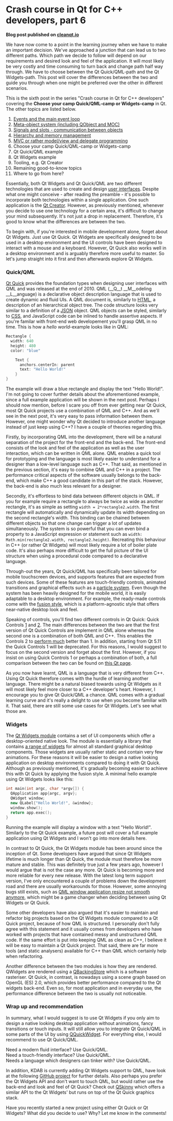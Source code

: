 # Crash course in Qt for C++ developers, part 6

__Blog post published on [cleanqt.io](www.cleanqt.io)__

We have now come to a point in the learning journey when we have to make an important decision. We've approached a junction that can lead us to two different paths. Which path we decide to follow will depend on our requirements and desired look and feel of the application. It will most likely be very costly and time consuming to turn back and change path half way through. We have to choose between the Qt Quick/QML-path and the Qt Widgets-path. This post will cover the differences between the two and guide you through when one might be preferred over the other in different scenarios.

This is the sixth post in the series "Crash course in Qt for C++ developers" covering the __Choose your camp Quick/QML-camp or Widgets-camp__ in Qt. The other topics are listed below.

1. [Events and the main event loop](/blog/crash-course-in-qt-for-c%2B%2B-developers,-part-1)
2. [Meta-object system (including QObject and MOC)](/blog/crash-course-in-qt-for-c%2B%2B-developers,-part-2)
3. [Signals and slots - communication between objects](/blog/crash-course-in-qt-for-c%2B%2B-developers,-part-3)
4. [Hierarchy and memory management](/blog/crash-course-in-qt-for-c%2B%2B-developers,-part-4)
5. [MVC or rather model/view and delegate programming](/blog/crash-course-in-qt-for-c%2B%2B-developers,-part-5)
6. Choose your camp Quick/QML-camp or Widgets-camp
7. Qt Quick/QML example
8. Qt Widgets example
7. Tooling, e.g. Qt Creator
8. Remaining good-to-know topics
9. Where to go from here?

Essentially, both Qt Widgets and Qt Quick/QML are two different technologies that are used to create and design [user interfaces](http://doc.qt.io/qt-5/topics-ui.html). Despite what one might conceive - after reading the preamble - it's possible to incorporate both technologies within a single application. One such application is the [Qt Creator](http://doc.qt.io/qtcreator/index.html). However, as previously mentioned, whenever you decide to use one technology for a certain area, it's difficult to change your mind subsequently. It's not just a drop in replacement. Therefore, it's good to know what the differences are between the two.

To begin with, if you're interested in mobile development alone, forget about Qt Widgets. Just use Qt Quick. Qt Widgets are specifically designed to be used in a desktop environment and the UI controls have been designed to interact with a mouse and a keyboard. However, Qt Quick also works well in a desktop environment and is arguably therefore more useful to master. So let's jump straight into it first and then afterwards explore Qt Widgets.

### Quick/QML
[Qt Quick](https://doc.qt.io/qt-5.11/qtquick-index.html) provides the foundation types when designing user interfaces with QML and was released at the end of 2010. QML (__Q__t __M__odeling __L__anguage) is a declarative object description language that is used to create dynamic and fluid UIs. A QML document is, similarly to [HTML](https://en.wikipedia.org/wiki/HTML), a description of an hierarchical object tree. The code structure looks very similar to a definition of a [JSON](https://en.wikipedia.org/wiki/JSON) object. QML objects can be styled, similarly to [CSS](https://en.wikipedia.org/wiki/Cascading_Style_Sheets), and JavaScript code can be inlined to handle assertive aspects. If you're familar with front-end web developement you'll grasp QML in no time.  This is how a _hello world_-example looks like in QML:

```c
Rectangle {
  width: 640
  height: 480
  color: "blue"

    Text {
      anchors.centerIn: parent
      text: "Hello World!"
    }
}
```
The example will draw a blue rectangle and display the text "Hello World!". I'm not going to cover further details about the aforementioned example, since a full example application will be shown in the next post. Perhaps I should now mention, before I scare you off from ever getting near Qt Quick, most Qt Quick projects use a combination of QML and C++.  And as we'll see in the next post, it's very easy to pass information between them. However, one might wonder why Qt decided to introduce another language instead of just keep using C++? I have a couple of theories regarding this.

Firstly, by incorporating QML into the development, there will be a natural separation of the project for the front-end and the back-end. The front-end consists of the look and feel of the application as well as the user interaction, which can be written in QML alone. QML enables a quick tool for prototyping and the language is most likely easier to understand for a designer than a low-level language such as C++. That said, as mentioned in the previous section, it's easy to combine QML and C++ in a project. The performance critical aspects of the software usually belongs to the back-end, which make C++ a good candidate in this part of the stack. However, the back-end is also much less relevant for a designer.

Secondly, it's effortless to bind data between different objects in QML. If you for example require a rectangle to always be twice as wide as another rectangle, it's as simple as setting `width = 2*rectangle2.width`. The first rectangle will automatically and dynamically update its width depending on the second rectangle's width. This binding can be chained between different objects so that one change can trigger a lot of updates simultaneously. The system is so powerful that you can even bind a property to a JavaScript expression or statement such as `width: Math.min(rectangle2.width, rectangle2.height)`. Recreating this behaviour in C++ (or rather Qt Widgets) will most likely require a lot of boiler plate code. It's also perhaps more difficult to get the full picture of the UI structure  when using a procedural code compared to a declarative language.

Through-out the years, Qt Quick/QML has specifically been tailored for mobile touchscreen devices, and supports features that are expected from such devices. Some of these features are touch-friendly controls, animated transitions and graphical effects such as a [particle system](http://doc.qt.io/qt-5/qtquick-effects-particles.html). Even though the system has been heavily designed for the mobile world, it is easily adaptable to a desktop environment. For example, the ready-made controls come with the [fusion style](http://doc.qt.io/qt-5/qtquickcontrols2-fusion.html), which is a platform-agnostic style that offers near-native desktop look and feel.

Speaking of controls, you'll find two different controls in Qt Quick: Quick Controls [1](http://doc.qt.io/qt-5/qtquickcontrols-index.html) and [2](http://doc.qt.io/qt-5/qtquickcontrols2-index.html). The main differences between the two are that the first version of Qt Quick Controls are implement in QML alone whereas the second one is a combination of both QML and C++. This enables the Controls 2 to [perform much](https://appbus.wordpress.com/2016/04/06/qt-quick-2-qt-labs-controls/) better than 1. In addition, starting from Qt 5.11 the Quick Controls 1 will be deprecated. For this reasons, I would suggest to focus on the second version and forget about the first. However, if you insist on using Quick Controls 1 or perhaps a combination of both, a full comparison between the two can be found on [this Qt page](https://doc.qt.io/qt-5.11/qtquickcontrols2-differences.html).

As you now have learnt, QML is a language that is very different from C++. Using Qt Quick therefore comes with the hurdle of learning another language. There might be a natural biased towards using Qt Widgets as it will most likely feel more closer to a C++ developer's heart. However, I encourage you to give Qt Quick/QML a chance. QML comes with a gradual learning curve and it's really a delight to use when you become familiar with it. That said, there are still some use cases for Qt Widgets. Let's see what those are.

### Widgets
The [Qt Widgets module](http://doc.qt.io/qt-5/qtwidgets-index.html) contains a set of UI components which offer a desktop-oriented native look. The module is essentially a library that contains [a range of widgets](https://doc.qt.io/qt-5.11/qtwidgets-module.html#details) for almost all standard graphical desktop components. Those widgets are usually rather static and contain very few animations. For these reasons it will be easier to design a native looking application on desktop environments compared to doing it with Qt Quick. Although as previously mentioned, it's gradually becoming easier to achieve this with Qt Quick by applying the fusion style. A minimal hello example using Qt Widgets looks like this:

```cpp
int main(int argc, char *argv[]) {
  QApplication app{argc, argv};
  QWidget window;
  new QLabel{"Hello World!", &window};
  window.show();
  return app.exec();
}
```

Running the example will display a window with a text "Hello World!". Similarly to the Qt Quick example, a future post will cover a full example application using Qt Widgets and I won't go into more details here.

In contrast to Qt Quick, the Qt Widgets module has been around since the inception of Qt. Some developers have argued that since Qt Widgets lifetime is much longer than Qt Quick, the module must therefore be more mature and stable. This was definitely true just a few years ago, however I would argue that is not the case any more. Qt Quick is becoming more and more reliable for every new release. With the latest long term support version, I've only encountered a couple of problems down the development road and there are usually workarounds for those. However, some annoying bugs still exists, such as [QML window application resize not smooth anymore](https://bugreports.qt.io/browse/QTBUG-46074), which might be a game changer when deciding between using Qt Widgets or Qt Quick.

Some other developers have also argued that it's easier to maintain and refactor big projects based on the Qt Widgets module compared to a Qt Quick project, because of how QML is structured. I personally don't fully agree with this statement and it usually comes from developers who have worked with projects that have contained messy and unstructured QML code. If the same effort is put into keeping QML as clean as C++, I believe it will be easy to maintain a Qt Quick project. That said, there are far more tools (and static analysers) available for C++ than QML which certainly help when refactoring. 

Another difference between the two modules is how they are rendered. QWidgets are rendered using a [QBackingStore](http://doc.qt.io/qt-5/qbackingstore.html) which is a software rasteriser. Qt Quick, in contrast, is nowadays using a scene graph based on OpenGL (ES) 2.0, which provides better performance compared to the Qt widgets back-end. Even so, for most application and in everyday use, the performance difference between the two is usually not noticeable.

### Wrap up and recommendation
In summary, what I would suggest is to use Qt Widgets if you only aim to design a native looking desktop application without animations, fancy transitions or touch inputs. It will still allow you to integrate Qt Quick/QML in some parts of the UI by using [QQuickWidget](http://doc.qt.io/qt-5/qquickwidget.html). For everything else, I would recommend to use Qt Quick/QML. 

Need a modern fluid interface? Use Quick/QML.<br/>
Need a touch-friendly interface? Use Quick/QML.<br/>
Needs a language which designers can tinker with? Use Quick/QML. 

In addition, KDAB is currently adding Qt Widgets support to QML, have look at the following [GitHub project](https://github.com/KDAB/DeclarativeWidgets) for further details. Also perhaps you prefer the Qt Widgets API and don't want to touch QML, but would rather use the back-end and look and feel of Qt Quick? Check out [QSkinny](https://github.com/uwerat/qskinny) which offers a similar API to the Qt Widgets' but runs on top of the Qt Quick graphics stack.

Have you recently started a new project using either Qt Quick or Qt Widgets? What did you decide to use? Why? Let me know in the comments!
